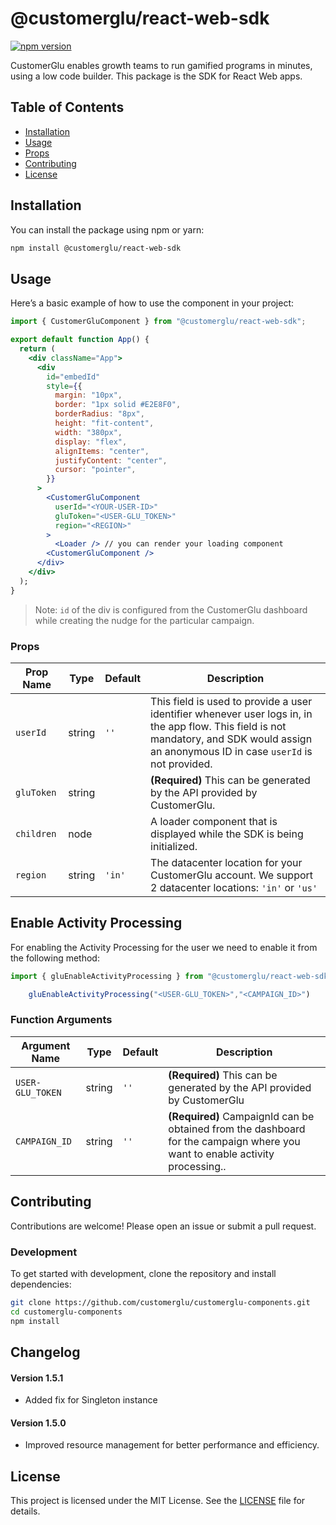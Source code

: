 # @customerglu/react-web-sdk

[![npm version](https://badge.fury.io/js/@customerglu%2Freact-web-sdk.svg)](https://badge.fury.io/js/@customerglu%2Freact-web-sdk)

CustomerGlu enables growth teams to run gamified programs in minutes, using a low code builder. This package is the SDK for React Web apps.

## Table of Contents

- [Installation](#installation)
- [Usage](#usage)
- [Props](#props)
- [Contributing](#contributing)
- [License](#license)

## Installation

You can install the package using npm or yarn:

```sh
npm install @customerglu/react-web-sdk
```

## Usage

Here’s a basic example of how to use the component in your project:

```jsx
import { CustomerGluComponent } from "@customerglu/react-web-sdk";

export default function App() {
  return (
    <div className="App">
      <div
        id="embedId"
        style={{
          margin: "10px",
          border: "1px solid #E2E8F0",
          borderRadius: "8px",
          height: "fit-content",
          width: "380px",
          display: "flex",
          alignItems: "center",
          justifyContent: "center",
          cursor: "pointer",
        }}
      >
        <CustomerGluComponent
          userId="<YOUR-USER-ID>"
          gluToken="<USER-GLU_TOKEN>"
          region="<REGION>"
        >
          <Loader /> // you can render your loading component
        <CustomerGluComponent />
      </div>
    </div>
  );
}
```

> Note: `id` of the div is configured from the CustomerGlu dashboard while creating the nudge for the particular campaign.

### Props

| Prop Name  | Type   | Default | Description                                                                                                                                                                                 |
| ---------- | ------ | ------- | ------------------------------------------------------------------------------------------------------------------------------------------------------------------------------------------- |
| `userId`   | string | `''`    | This field is used to provide a user identifier whenever user logs in, in the app flow. This field is not mandatory, and SDK would assign an anonymous ID in case `userId` is not provided. |
| `gluToken` | string |         | **(Required)** This can be generated by the API provided by CustomerGlu.                                                                                                                    |
| `children` | node   |         | A loader component that is displayed while the SDK is being initialized.                                                                                                                    |
| `region` | string   |     `'in'`   | The datacenter location for your CustomerGlu account. We support 2 datacenter locations: `'in'` or `'us'`  |

## Enable Activity Processing

For enabling the Activity Processing for the user we need to enable it from the following method:

```jsx
import { gluEnableActivityProcessing } from "@customerglu/react-web-sdk";

    gluEnableActivityProcessing("<USER-GLU_TOKEN>","<CAMPAIGN_ID>")

```
### Function Arguments

| Argument Name  | Type   | Default | Description                                                                                                                                                                                 |
| ---------- | ------ | ------- | ------------------------------------------------------------------------------------------------------------------------------------------------------------------------------------------- |
| `USER-GLU_TOKEN`   | string | `''`    | **(Required)** This can be generated by the API provided by CustomerGlu|
| `CAMPAIGN_ID` | string |   `''`     | **(Required)** CampaignId can be obtained from the dashboard for the campaign where you want to enable activity processing..                


## Contributing

Contributions are welcome! Please open an issue or submit a pull request.

### Development

To get started with development, clone the repository and install dependencies:

```sh
git clone https://github.com/customerglu/customerglu-components.git
cd customerglu-components
npm install
```

## Changelog

#### Version 1.5.1

- Added fix for Singleton instance 

#### Version 1.5.0

- Improved resource management for better performance and efficiency.

## License

This project is licensed under the MIT License. See the [LICENSE](LICENSE) file for details.

